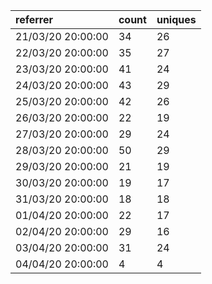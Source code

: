 | referrer          | count | uniques |
| :---------------- | :---- | :------ |
| 21/03/20 20:00:00 | 34    | 26      |
| 22/03/20 20:00:00 | 35    | 27      |
| 23/03/20 20:00:00 | 41    | 24      |
| 24/03/20 20:00:00 | 43    | 29      |
| 25/03/20 20:00:00 | 42    | 26      |
| 26/03/20 20:00:00 | 22    | 19      |
| 27/03/20 20:00:00 | 29    | 24      |
| 28/03/20 20:00:00 | 50    | 29      |
| 29/03/20 20:00:00 | 21    | 19      |
| 30/03/20 20:00:00 | 19    | 17      |
| 31/03/20 20:00:00 | 18    | 18      |
| 01/04/20 20:00:00 | 22    | 17      |
| 02/04/20 20:00:00 | 29    | 16      |
| 03/04/20 20:00:00 | 31    | 24      |
| 04/04/20 20:00:00 | 4     | 4       |